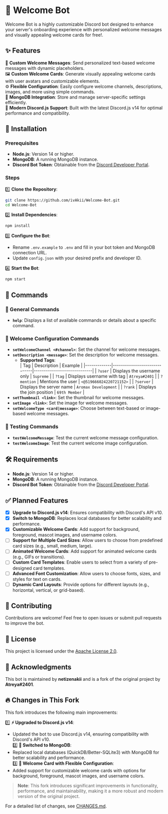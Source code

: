 # 🎉 Welcome Bot

Welcome Bot is a highly customizable Discord bot designed to enhance your server's onboarding experience with personalized welcome messages and visually appealing welcome cards for free!.

## ✨ Features

🌟 **Custom Welcome Messages**: Send personalized text-based welcome messages with dynamic placeholders.  
🖼️ **Custom Welcome Cards**: Generate visually appealing welcome cards with user avatars and customizable elements.  
⚙️ **Flexible Configuration**: Easily configure welcome channels, descriptions, images, and more using simple commands.  
💾 **MongoDB Integration**: Store and manage server-specific settings efficiently.  
🚀 **Modern Discord.js Support**: Built with the latest Discord.js v14 for optimal performance and compatibility.

## 🚀 Installation

### Prerequisites

- **Node.js**: Version 14 or higher.  
- **MongoDB**: A running MongoDB instance.  
- **Discord Bot Token**: Obtainable from the [Discord Developer Portal](https://discord.com/developers/applications).

### Steps

1️⃣ **Clone the Repository**:  
   ```bash
   git clone https://github.com/ivAkii/Welcome-Bot.git
   cd Welcome-Bot
   ```

2️⃣ **Install Dependencies**:  
   ```bash
   npm install
   ```

3️⃣ **Configure the Bot**:  
   - Rename `.env.example` to `.env` and fill in your bot token and MongoDB connection URL.  
   - Update `config.json` with your desired prefix and developer ID.

4️⃣ **Start the Bot**:  
   ```bash
   npm start
   ```

## 📜 Commands

### 🔧 General Commands

- **`help`**: Displays a list of available commands or details about a specific command.

### 🎨 Welcome Configuration Commands

- **`setWelcomeChannel <#channel>`**: Set the channel for welcome messages.  
- **`setDescription <message>`**: Set the description for welcome messages.  
  - **Supported Tags**:  
    | Tag         | Description                  | Example                     |
    |-------------|------------------------------|-----------------------------|
    | `?user`     | Displays the username only   | `Supreme`                   |
    | `?tag`      | Displays username with tag   | `Atreya#2401`               |
    | `?mention`  | Mentions the user            | `<@519666024220721152>`     |
    | `?server`   | Displays the server name     | `Aromax Development`        |
    | `?rank`     | Displays the join position   | `69th Member`               |
- **`setThumbnail <link>`**: Set the thumbnail for welcome messages.  
- **`setImage <link>`**: Set the image for welcome messages.  
- **`setWelcomeType <card|message>`**: Choose between text-based or image-based welcome messages.

### 🧪 Testing Commands

- **`testWelcomeMessage`**: Test the current welcome message configuration.  
- **`testWelcomeImage`**: Test the current welcome image configuration.

## 🛠️ Requirements

- **Node.js**: Version 14 or higher.  
- **MongoDB**: A running MongoDB instance.  
- **Discord Bot Token**: Obtainable from the [Discord Developer Portal](https://discord.com/developers/applications).

## ✅ Planned Features

- [x] **Upgrade to Discord.js v14**: Ensures compatibility with Discord's API v10.  
- [x] **Switch to MongoDB**: Replaces local databases for better scalability and performance.  
- [x] **Customizable Welcome Cards**: Add support for background, foreground, mascot images, and username colors.  
- [ ] **Support for Multiple Card Sizes**: Allow users to choose from predefined card sizes (e.g., small, medium, large).  
- [ ] **Animated Welcome Cards**: Add support for animated welcome cards (e.g., GIFs or transitions).  
- [ ] **Custom Card Templates**: Enable users to select from a variety of pre-designed card templates.  
- [ ] **Advanced Font Customization**: Allow users to choose fonts, sizes, and styles for text on cards.  
- [ ] **Dynamic Card Layouts**: Provide options for different layouts (e.g., horizontal, vertical, or grid-based).  

## 🤝 Contributing

Contributions are welcome! Feel free to open issues or submit pull requests to improve the bot.

## 📜 License

This project is licensed under the [Apache License 2.0](LICENSE).

## 🙌 Acknowledgments

This bot is maintained by **netizenakii** and is a fork of the original project by **Atreya#2401**.

## 🔥 Changes in This Fork

This fork introduces the following main improvements:

1️⃣ **⚡ Upgraded to Discord.js v14**:  
   - Updated the bot to use Discord.js v14, ensuring compatibility with Discord's API v10.  
2️⃣ **💾 Switched to MongoDB**:  
   - Replaced local databases (QuickDB/Better-SQLite3) with MongoDB for better scalability and performance.  
3️⃣ **🎨 Welcome Card with Flexible Configuration**:  
   - Added support for customizable welcome cards with options for background, foreground, mascot images, and username colors.

> **Note**: This fork introduces significant improvements in functionality, performance, and maintainability, making it a more robust and modern version of the original project.

For a detailed list of changes, see [CHANGES.md](CHANGES.md).
